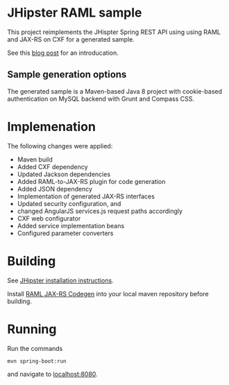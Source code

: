 JHipster RAML sample
================================

This project reimplements the JHispter Spring REST API using using RAML and JAX-RS on CXF for a generated sample. 

See this [blog post][blog-post] for an introducation. 

Sample generation options
-------------------------
The generated sample is a Maven-based Java 8 project with cookie-based authentication on MySQL backend with Grunt and Compass CSS.

Implemenation
================
The following changes were applied:
 * Maven build
  * Added CXF dependency
  * Updated Jackson dependencies
  * Added RAML-to-JAX-RS plugin for code generation
  * Added JSON dependency
 * Implementation of generated JAX-RS interfaces
  * Updated security configuration, and
  * changed AngularJS services.js request paths accordingly
 * CXF web configurator
  * Added service implementation beans
  * Configured parameter converters
   
Building
===========
See [JHipster installation instructions][jhipster-installation].

Install [RAML JAX-RS Codegen][raml-jaxrs-codegen] into your local maven repository before building. 

Running
==========
Run the commands

    mvn spring-boot:run

and navigate to [localhost:8080][localhost].

[jhipster-installation]: https://jhipster.github.io/installation.html
[localhost]: http://localhost:8080
[blog-post]: http://www.greenbird.com/blog/
[raml-jaxrs-codegen]: https://github.com/mulesoft/raml-jaxrs-codegen
